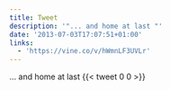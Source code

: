 ```yaml
---
title: Tweet
description: '"... and home at last "'
date: '2013-07-03T17:07:51+01:00'
links:
  - 'https://vine.co/v/hWmnLF3UVLr'
---
```

... and home at last 
      {{< tweet 0 0 >}}
    
